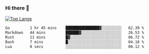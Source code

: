 ### Hi there 👋

<!--
**3Xpl0it3r/3Xpl0it3r** is a ✨ _special_ ✨ repository because its `README.md` (this file) appears on your GitHub profile.

Here are some ideas to get you started:

- 🔭 I’m currently working on ...
- 🌱 I’m currently learning ...
- 👯 I’m looking to collaborate on ...
- 🤔 I’m looking for help with ...
- 💬 Ask me about ...
- 📫 How to reach me: ...
- 😄 Pronouns: ...
- ⚡ Fun fact: ...
-->


[![Top Langs](https://github-readme-stats.vercel.app/api/top-langs/?username=3Xpl0it3r&layout=compact)](https://github.com/3Xpl0it3r/3Xpl0it3r)

<!--START_SECTION:waka-->

```txt
Go         1 hr 45 mins    ███████████████▓░░░░░░░░░   62.39 %
Markdown   44 mins         ██████▓░░░░░░░░░░░░░░░░░░   26.53 %
Rust       11 mins         █▓░░░░░░░░░░░░░░░░░░░░░░░   06.72 %
Bash       7 mins          █░░░░░░░░░░░░░░░░░░░░░░░░   04.18 %
Lua        0 secs          ░░░░░░░░░░░░░░░░░░░░░░░░░   00.12 %
```

<!--END_SECTION:waka-->

